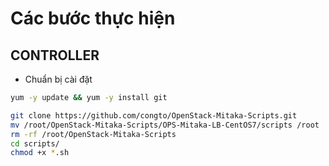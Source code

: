 # Các bước thực hiện

## CONTROLLER
- Chuẩn bị cài đặt
```sh
yum -y update && yum -y install git

git clone https://github.com/congto/OpenStack-Mitaka-Scripts.git
mv /root/OpenStack-Mitaka-Scripts/OPS-Mitaka-LB-CentOS7/scripts /root
rm -rf /root/OpenStack-Mitaka-Scripts
cd scripts/
chmod +x *.sh
```

